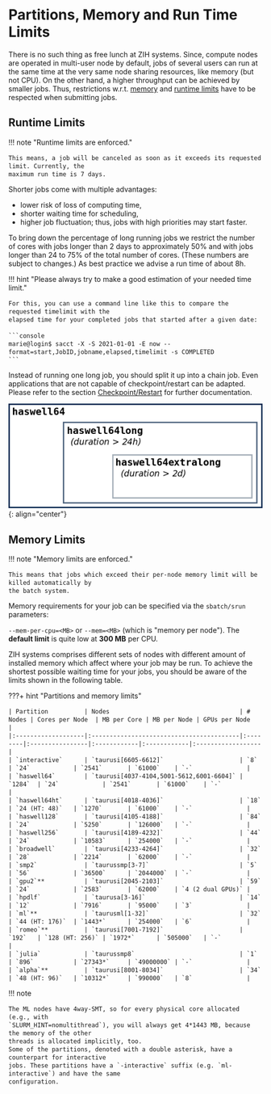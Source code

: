 # Partitions, Memory and Run Time Limits

There is no such thing as free lunch at ZIH systems. Since, compute nodes are operated in multi-user
node by default, jobs of several users can run at the same time at the very same node sharing
resources, like memory (but not CPU). On the other hand, a higher throughput can be achieved by
smaller jobs. Thus, restrictions w.r.t. [memory](#memory-limits) and
[runtime limits](#runtime-limits) have to be respected when submitting jobs.

## Runtime Limits

!!! note "Runtime limits are enforced."

    This means, a job will be canceled as soon as it exceeds its requested limit. Currently, the
    maximum run time is 7 days.

Shorter jobs come with multiple advantages:

- lower risk of loss of computing time,
- shorter waiting time for scheduling,
- higher job fluctuation; thus, jobs with high priorities may start faster.

To bring down the percentage of long running jobs we restrict the number of cores with jobs longer
than 2 days to approximately 50% and with jobs longer than 24 to 75% of the total number of cores.
(These numbers are subject to changes.) As best practice we advise a run time of about 8h.

!!! hint "Please always try to make a good estimation of your needed time limit."

    For this, you can use a command line like this to compare the requested timelimit with the
    elapsed time for your completed jobs that started after a given date:

    ```console
    marie@login$ sacct -X -S 2021-01-01 -E now --format=start,JobID,jobname,elapsed,timelimit -s COMPLETED
    ```

Instead of running one long job, you should split it up into a chain job. Even applications that are
not capable of checkpoint/restart can be adapted. Please refer to the section
[Checkpoint/Restart](../jobs_and_resources/checkpoint_restart.md) for further documentation.

![Partitions](misc/part.png)
{: align="center"}

## Memory Limits

!!! note "Memory limits are enforced."

    This means that jobs which exceed their per-node memory limit will be killed automatically by
    the batch system.

Memory requirements for your job can be specified via the `sbatch/srun` parameters:

`--mem-per-cpu=<MB>` or `--mem=<MB>` (which is "memory per node"). The **default limit** is quite
low at **300 MB** per CPU.

ZIH systems comprises different sets of nodes with different amount of installed memory which affect
where your job may be run. To achieve the shortest possible waiting time for your jobs, you should
be aware of the limits shown in the following table.

???+ hint "Partitions and memory limits"

    | Partition          | Nodes                                    | # Nodes | Cores per Node  | MB per Core | MB per Node | GPUs per Node     |
    |:-------------------|:-----------------------------------------|:--------|:----------------|:------------|:------------|:------------------|
    | `interactive`      | `taurusi[6605-6612]`                     | `8`     | `24`            | `2541`       | `61000`    | `-`               |
    | `haswell64`        | `taurusi[4037-4104,5001-5612,6001-6604]` | `1284`  | `24`            | `2541`       | `61000`    | `-`               |
    | `haswell64ht`      | `taurusi[4018-4036]`                     | `18`    | `24 (HT: 48)`   | `1270`       | `61000`    | `-`               |
    | `haswell128`       | `taurusi[4105-4188]`                     | `84`    | `24`            | `5250`       | `126000`   | `-`               |
    | `haswell256`       | `taurusi[4189-4232]`                     | `44`    | `24`            | `10583`      | `254000`   | `-`               |
    | `broadwell`        | `taurusi[4233-4264]`                     | `32`    | `28`            | `2214`       | `62000`    | `-`               |
    | `smp2`             | `taurussmp[3-7]`                         | `5`     | `56`            | `36500`      | `2044000`  | `-`               |
    | `gpu2`**           | `taurusi[2045-2103]`                     | `59`    | `24`            | `2583`       | `62000`    | `4 (2 dual GPUs)` |
    | `hpdlf`            | `taurusa[3-16]`                          | `14`    | `12`            | `7916`       | `95000`    | `3`               |
    | `ml`**             | `taurusml[1-32]`                         | `32`    | `44 (HT: 176)`  | `1443*`      | `254000`   | `6`               |
    | `romeo`**          | `taurusi[7001-7192]`                     | `192`   | `128 (HT: 256)` | `1972*`      | `505000`   | `-`               |
    | `julia`            | `taurussmp8`                             | `1`     | `896`           | `27343*`     | `49000000` | `-`               |
    | `alpha`**          | `taurusi[8001-8034]`                     | `34`    | `48 (HT: 96)`   | `10312*`     | `990000`   | `8`               |

!!! note

    The ML nodes have 4way-SMT, so for every physical core allocated (e.g., with
    `SLURM_HINT=nomultithread`), you will always get 4*1443 MB, because the memory of the other
    threads is allocated implicitly, too.
    Some of the partitions, denoted with a double asterisk, have a counterpart for interactive
    jobs. These partitions have a `-interactive` suffix (e.g. `ml-interactive`) and have the same
    configuration.
